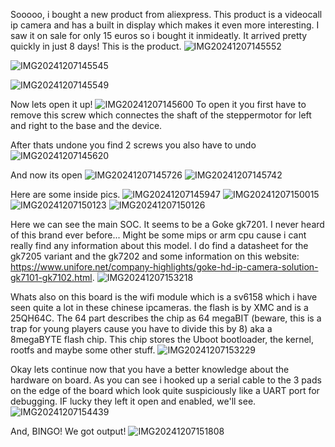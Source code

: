 Sooooo, i bought a new product from aliexpress. This product is a videocall ip camera and has a built in display which makes it even more interesting. I saw it on sale for only 15 euros so i bought it inmideatly. It arrived pretty quickly in just 8 days!
This is the product.
![IMG20241207145552](https://github.com/user-attachments/assets/f4c826eb-b537-44ae-9c53-06d55671d8cf)

![IMG20241207145545](https://github.com/user-attachments/assets/88233d62-d0c9-409a-8efc-539c1fa33dba)

![IMG20241207145549](https://github.com/user-attachments/assets/0afc4b3e-8bf8-4da4-bc9b-35f6d8063038)

Now lets open it up!
![IMG20241207145600](https://github.com/user-attachments/assets/3fb8aa26-ebd5-4865-85c3-756bd1ff7bec)
To open it you first have to remove this screw which connectes the shaft of the steppermotor for left and right to the base and the device.

After thats undone you find 2 screws you also have to undo
![IMG20241207145620](https://github.com/user-attachments/assets/0fec1280-3088-403e-a756-800e7d909130)

And now its open
![IMG20241207145726](https://github.com/user-attachments/assets/922c42ec-83d9-4657-b949-b52952c62a6c)
![IMG20241207145742](https://github.com/user-attachments/assets/1f923392-02ef-4b4b-ba70-f672d2225901)

Here are some inside pics.
![IMG20241207145947](https://github.com/user-attachments/assets/2ce28c12-39ab-4d6c-817b-9347458ac302)
![IMG20241207150015](https://github.com/user-attachments/assets/93536d5e-f6c9-4687-9b63-623c91e9c4fd)
![IMG20241207150123](https://github.com/user-attachments/assets/ffc84c08-21dc-4077-b8da-5c65d1b95b12)
![IMG20241207150126](https://github.com/user-attachments/assets/cdebdcce-32da-4a96-b363-3f029e385e97)


Here we can see the main SOC. It seems to be a Goke gk7201. I never heard of this brand ever before... Might be some mips or arm cpu cause i cant really find any information about this model. I do find a datasheet for the gk7205 variant and the gk7202 and some information on this website: https://www.unifore.net/company-highlights/goke-hd-ip-camera-solution-gk7101-gk7102.html.
![IMG20241207153218](https://github.com/user-attachments/assets/eaee722f-25da-40fe-999b-d722ba90c0fe)

Whats also on this board is the wifi module which is a sv6158 which i have seen quite a lot in these chinese ipcameras. the flash is by XMC and is a 25QH64C. The 64 part describes the chip as 64 megaBIT (beware, this is a trap for young players cause you have to divide this by 8) aka a 8megaBYTE flash chip. This chip stores the Uboot bootloader, the kernel, rootfs and maybe some other stuff. 
![IMG20241207153229](https://github.com/user-attachments/assets/b6887910-925f-4ece-9c28-f7da6102689a)


Okay lets continue now that you have a better knowledge about the hardware on board.
As you can see i hooked up a serial cable to the 3 pads on the edge of the board which look quite suspiciously like a UART port for debugging. IF lucky they left it open and enabled, we'll see.
![IMG20241207154439](https://github.com/user-attachments/assets/813607c8-2dd4-4f2f-abbd-dda399ef99f8)

And, BINGO! We got output!
![IMG20241207151808](https://github.com/user-attachments/assets/51962b3a-a05a-42c0-b49b-b4b1fb252576)




